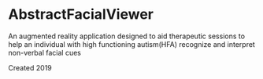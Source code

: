 # AbstractFacialViewer
An augmented reality application designed to aid therapeutic sessions to help an individual with high functioning autism(HFA) recognize and interpret non-verbal facial cues

Created 2019

